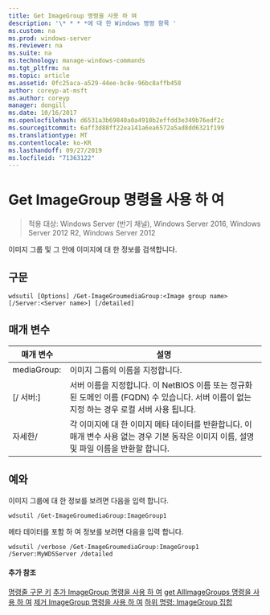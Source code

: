 ```yaml
---
title: Get ImageGroup 명령을 사용 하 여
description: '\* * * *에 대 한 Windows 명령 항목 '
ms.custom: na
ms.prod: windows-server
ms.reviewer: na
ms.suite: na
ms.technology: manage-windows-commands
ms.tgt_pltfrm: na
ms.topic: article
ms.assetid: 0fc25aca-a529-44ee-bc8e-96bc8affb458
author: coreyp-at-msft
ms.author: coreyp
manager: dongill
ms.date: 10/16/2017
ms.openlocfilehash: d6531a3b69840a0a4910b2effdd3e349b76edf2c
ms.sourcegitcommit: 6aff3d88ff22ea141a6ea6572a5ad8dd6321f199
ms.translationtype: MT
ms.contentlocale: ko-KR
ms.lasthandoff: 09/27/2019
ms.locfileid: "71363122"
---
```

# <a name="using-the-get-imagegroup-command"></a>Get ImageGroup 명령을 사용 하 여

>적용 대상: Windows Server (반기 채널), Windows Server 2016, Windows Server 2012 R2, Windows Server 2012

이미지 그룹 및 그 안에 이미지에 대 한 정보를 검색합니다.
## <a name="syntax"></a>구문
```
wdsutil [Options] /Get-ImageGroumediaGroup:<Image group name> [/Server:<Server name>] [/detailed]
```
## <a name="parameters"></a>매개 변수
|매개 변수|설명|
|-------|--------|
mediaGroup: <Image group name>|이미지 그룹의 이름을 지정합니다.|
|[/ 서버:<Server name>]|서버 이름을 지정합니다. 이 NetBIOS 이름 또는 정규화 된 도메인 이름 (FQDN) 수 있습니다. 서버 이름이 없는 지정 하는 경우 로컬 서버 사용 됩니다.|
|자세한/|각 이미지에 대 한 이미지 메타 데이터를 반환합니다. 이 매개 변수 사용 없는 경우 기본 동작은 이미지 이름, 설명 및 파일 이름을 반환할 합니다.|
## <a name="BKMK_examples"></a>예와
이미지 그룹에 대 한 정보를 보려면 다음을 입력 합니다.
```
wdsutil /Get-ImageGroumediaGroup:ImageGroup1
```
메타 데이터를 포함 하 여 정보를 보려면 다음을 입력 합니다.
```
wdsutil /verbose /Get-ImageGroumediaGroup:ImageGroup1 /Server:MyWDSServer /detailed
```
#### <a name="additional-references"></a>추가 참조
[명령줄 구문 키](command-line-syntax-key.md)
[추가 ImageGroup 명령을 사용 하 여](using-the-add-imagegroup-command.md)
[get AllImageGroups 명령을 사용 하 여](using-the-get-allimagegroups-command.md)
[제거 ImageGroup 명령을 사용 하 여](using-the-remove-imagegroup-command.md)
[하위 명령: ImageGroup 집합](subcommand-set-imagegroup.md)
